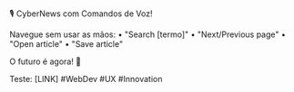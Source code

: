 🎙️ CyberNews com Comandos de Voz!

Navegue sem usar as mãos:
• "Search [termo]"
• "Next/Previous page"
• "Open article"
• "Save article"

O futuro é agora! 🚀

Teste: [LINK]
#WebDev #UX #Innovation